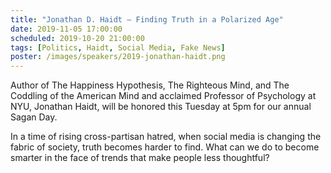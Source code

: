 ```yaml
---
title: "Jonathan D. Haidt – Finding Truth in a Polarized Age"
date: 2019-11-05 17:00:00
scheduled: 2019-10-20 21:00:00
tags: [Politics, Haidt, Social Media, Fake News]
poster: /images/speakers/2019-jonathan-haidt.png
---
```

Author of The Happiness Hypothesis, The Righteous Mind, and The Coddling of the American Mind and acclaimed Professor of Psychology at NYU, Jonathan Haidt, will be honored this Tuesday at 5pm for our annual Sagan Day.

In a time of rising cross-partisan hatred, when social media is changing the fabric of society, truth becomes harder to find. What can we do to become smarter in the face of trends that make people less thoughtful?

